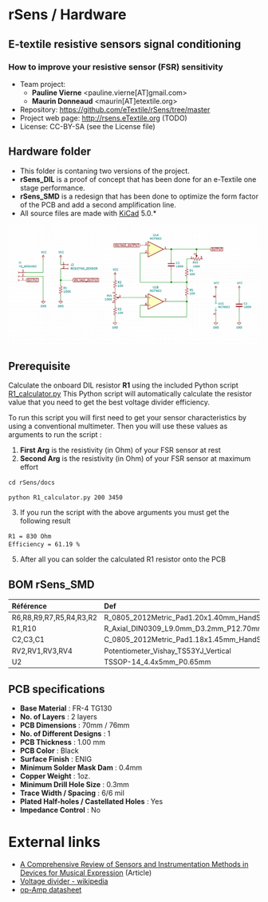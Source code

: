 # rSens / Hardware
## E-textile resistive sensors signal conditioning
### How to improve your resistive sensor (FSR) sensitivity

- Team project:
    - **Pauline Vierne** <pauline.vierne[AT]gmail.com>
    - **Maurin Donneaud** <maurin[AT]etextile.org>
- Repository: https://github.com/eTextile/rSens/tree/master
- Project web page: http://rsens.eTextile.org (TODO)
- License: CC-BY-SA (see the License file)

## Hardware folder
- This folder is contaning two versions of the project.
- **rSens_DIL** is a proof of concept that has been done for an e-Textile one stage performance.
- **rSens_SMD** is a redesign that has been done to optimize the form factor of the PCB and add a second amplification line.
- All source files are made with [KiCad](https://kicad.org/) 5.0.* 

![rSens_DIL_schematics](../Hardware_electronic/docs/rSens_DIL_schematics.png)

## Prerequisite
Calculate the onboard DIL resistor **R1** using the included Python script [R1_calculator.py](../docs/R1_calculator.py)
This Python script will automatically calculate the resistor value that you need to get the best voltage divider efficiency.

To run this script you will first need to get your sensor characteristics by using a conventional multimeter. Then you will use these values as arguments to run the script :

1. **First Arg** is the resistivity (in Ohm) of your FSR sensor at rest
2. **Second Arg** is the resistivity (in Ohm) of your FSR sensor at maximum effort

```
cd rSens/docs
```
```
python R1_calculator.py 200 3450
```

3. If you run the script with the above arguments you must get the following result

```
R1 = 830 Ohm
Efficiency = 61.19 %
```
5. After all you can solder the calculated R1 resistor onto the PCB

## BOM rSens_SMD
| Référence                | Def                                               | Quantity | Value        |
|:-------------------------|:--------------------------------------------------|----------|:-------------|
|  R6,R8,R9,R7,R5,R4,R3,R2 | R_0805_2012Metric_Pad1.20x1.40mm_HandSolder       |    8     |  10K	     |
|  R1,R10                  | R_Axial_DIN0309_L9.0mm_D3.2mm_P12.70mm_Horizontal |    2     |  USER_DEFINE |
|  C2,C3,C1                | C_0805_2012Metric_Pad1.18x1.45mm_HandSolder       |    3     |  100N	     |
|  RV2,RV1,RV3,RV4         | Potentiometer_Vishay_TS53YJ_Vertical              |    4     |  100K	     |
|  U2                      | TSSOP-14_4.4x5mm_P0.65mm                          |    1     |  MCP6244	 |

## PCB specifications
- **Base Material** : FR-4 TG130
- **No. of Layers** : 2 layers
- **PCB Dimensions** : 70mm / 76mm
- **No. of Different Designs** : 1
- **PCB Thickness** : 1.00 mm
- **PCB Color** : Black
- **Surface Finish** : ENIG
- **Minimum Solder Mask Dam** : 0.4mm
- **Copper Weight** : 1oz.
- **Minimum Drill Hole Size** : 0.3mm
- **Trace Width / Spacing** : 6/6 mil
- **Plated Half-holes / Castellated Holes** : Yes
- **Impedance Control** : No

# External links
- [A Comprehensive Review of Sensors and Instrumentation Methods in Devices for Musical Expression](../docs/A_Comprehensive_Review_of_Sensors_and_Instrumentat.pdf) (Article)
- [Voltage divider - wikipedia](https://en.wikipedia.org/wiki/Voltage_divider)
- [op-Amp datasheet](./docs/datasheet_MCP6241.pdf)
